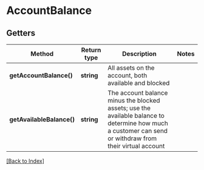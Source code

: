 # AccountBalance

## Getters

Method | Return type | Description | Notes
------------ | ------------- | ------------- | -------------
**getAccountBalance()** | **string** | All assets on the account, both available and blocked |
**getAvailableBalance()** | **string** | The account balance minus the blocked assets; use the available balance to determine how much a customer can send or withdraw from their virtual account |

[[Back to Index]](../index.md)
